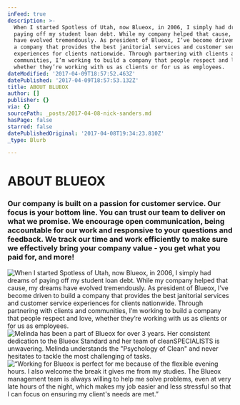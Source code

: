 ```yaml
---
inFeed: true
description: >-
  When I started Spotless of Utah, now Blueox, in 2006, I simply had dreams of
  paying off my student loan debt. While my company helped that cause, my dreams
  have evolved tremendously. As president of Blueox, I’ve become driven to build
  a company that provides the best janitorial services and customer service
  experiences for clients nationwide. Through partnering with clients and
  communities, I’m working to build a company that people respect and love,
  whether they’re working with us as clients or for us as employees.
dateModified: '2017-04-09T18:57:52.463Z'
datePublished: '2017-04-09T18:57:53.132Z'
title: ABOUT BLUEOX
author: []
publisher: {}
via: {}
sourcePath: _posts/2017-04-08-nick-sanders.md
hasPage: false
starred: false
datePublishedOriginal: '2017-04-08T19:34:23.810Z'
_type: Blurb

---
```

# ABOUT BLUEOX

### Our company is built on a passion for customer service. Our focus is your bottom line. You can trust our team to deliver on what we promise. We encourage open communication, being accountable for our work and responsive to your questions and feedback. We track our time and work efficiently to make sure we effectively bring your company value - you get what you paid for, and more!
![When I started Spotless of Utah, now Blueox, in 2006, I simply had dreams of paying off my student loan debt. While my company helped that cause, my dreams have evolved tremendously. As president of Blueox, I’ve become driven to build a company that provides the best janitorial services and customer service experiences for clients nationwide. Through partnering with clients and communities, I’m working to build a company that people respect and love, whether they’re working with us as clients or for us as employees.](https://the-grid-user-content.s3-us-west-2.amazonaws.com/f8290b03-d7cd-4f91-b794-fca508c789f4.png)
![Melinda has been a part of Blueox for over 3 years. Her consistent dedication to the Blueox Standard and her team of cleanSPECIALISTS is unwavering. Melinda understands the "Psychology of Clean" and never hesitates to tackle the most challenging of tasks.](https://the-grid-user-content.s3-us-west-2.amazonaws.com/f076a2b9-92f3-4756-9300-de7152d2d9f2.png)
![“Working for Blueox is perfect for me because of the flexible evening hours. I also welcome the break it gives me from my studies. The Blueox management team is always willing to help me solve problems, even at very late hours of the night, which makes my job easier and less stressful so that I can focus on ensuring my client's needs are met.”](https://the-grid-user-content.s3-us-west-2.amazonaws.com/e8e7cf24-db12-4626-9e03-09b544b8abfc.jpg)